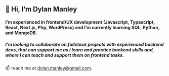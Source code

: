 ## 👋 Hi, I’m Dylan Manley
#### I’m experienced in frontend/UX development (Javascript, Typescript, React, Next.js, Php, WordPress) and I’m currently learning SQL, Python, and MongoDB. 

##### I’m looking to collaborate on fullstack projects with experienced backend devs, that can support me as I learn and practice backend skills and, where I can teach and support them on frontend tasks.

📫 reach me at dylan.manley@gmail.com.

